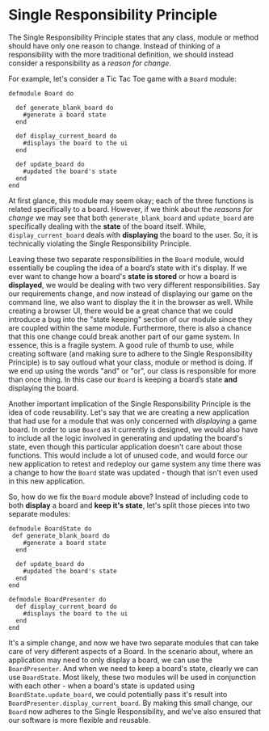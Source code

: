 Single Responsibility Principle
===============================
The Single Responsibility Principle states that any class, module or method should have only one reason to change. Instead of thinking of a responsibility with the more traditional definition, we should instead consider a responsibility as a *reason for change*. 

For example, let's consider a Tic Tac Toe game with a ```Board``` module:

```
defmodule Board do
  
  def generate_blank_board do 
    #generate a board state
  end
  
  def display_current_board do 
    #displays the board to the ui
  end
  
  def update_board do
    #updated the board's state
  end
end
```

At first glance, this module may seem okay; each of the three functions is related specifically to a board. However, if we think about the *reasons for change* we may see that both ```generate_blank_board``` and ```update_board``` are specifically dealing with the **state** of the board itself. While, ```display_current_board``` deals with **displaying** the board to the user. So, it is technically violating the Single Responsibility Principle. 

Leaving these two separate responsibilities in the ```Board``` module, would essentially be coupling the idea of a board’s state with it's display. If we ever want to change how a board's **state is stored** or how a board is **displayed**, we would be dealing with two very different responsibilities.  Say our requirements change, and now instead of displaying our game on the command line, we also want to display the it in the browser as well. While creating a browser UI, there would be a great chance that we could introduce a bug into the "state keeping" section of our module since they are coupled within the same module. Furthermore, there is also a chance that this one change could break another part of our game system. In essence, this is a fragile system. A good rule of thumb to use, while creating software (and making sure to adhere to the Single Responsibility Principle) is to say outloud what your class, module or method is doing. If we end up using the words "and" or "or", our class is responsible for more than once thing. In this case our 	```Board``` is keeping a board’s state **and** displaying the board.


Another important implication of the Single Responsibility Principle is the idea of code reusability. Let's say that we are creating a new application that had use for a module that was only concerned with *displaying* a game board. In order to use ```Board``` as it currently is designed, we would also have to include all the logic involved in generating and updating the board's state, even though this particular application doesn't care about those functions. This would include a lot of unused code, and would force our new application to retest and redeploy our game system any time there was a change to how the ```Board``` state was updated - though that isn't even used in this new application. 

So, how do we fix the ```Board``` module above? Instead of including code to both **display** a board and **keep it's state**, let's split those pieces into two separate modules:
```
defmodule BoardState do 
 def generate_blank_board do 
    #generate a board state
  end
  
  def update_board do
    #updated the board's state
  end
end
```
```
defmodule BoardPresenter do 
  def display_current_board do 
    #displays the board to the ui
  end
end
```

It's a simple change, and now we have two separate modules that can take care of very different aspects of a Board. In the scenario about, where an application may need to only display a board, we can use the ```BoardPresenter```. And when we need to keep a board's state, clearly we can use ```BoardState```. Most likely, these two modules will be used in conjunction with each other - when a board's state is updated using ```BoardState.update_board```, we could potentially pass it's result into ```BoardPresenter.display_current_board```. By making this small change, our ```Board``` now adheres to the Single Responsibility, and we’ve also ensured that our software is more flexible and reusable.
